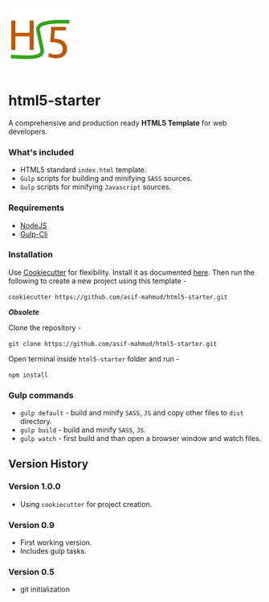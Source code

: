 ![Image not found](images/html5-starter.logo.png)

# html5-starter

A comprehensive and production ready **HTML5 Template** for web developers.
 
### What's included 

- HTML5 standard `index.html` template.
- `Gulp` scripts for building and minifying `SASS` sources.
- `Gulp` scripts for minifying `Javascript` sources.

### Requirements

- [NodeJS](https://nodejs.org/en/)
- [Gulp-Cli](http://gulpjs.com/)

### Installation

Use [Cookiecutter](https://github.com/audreyr/cookiecutter) for flexibility. Install it as documented 
[here](https://github.com/audreyr/cookiecutter). Then run the following to create a new 
project using this template -

`cookiecutter https://github.com/asif-mahmud/html5-starter.git`

***Obsolete***

Clone the repository -

`git clone https://github.com/asif-mahmud/html5-starter.git`

Open terminal inside `html5-starter` folder and run -

`npm install`

### Gulp commands 

- `gulp default` - build and minify `SASS`, `JS` and copy other files to `dist` directory.
- `gulp build` - build and minify `SASS`, `JS`.
- `gulp watch` - first build and than open a browser window and watch files.

## Version History

### Version 1.0.0

- Using `cookiecutter` for project creation.

### Version 0.9

- First working version. 
- Includes gulp tasks.

### Version 0.5

- git initialization